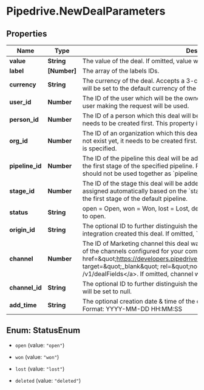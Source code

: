 # Pipedrive.NewDealParameters

## Properties

Name | Type | Description | Notes
------------ | ------------- | ------------- | -------------
**value** | **String** | The value of the deal. If omitted, value will be set to 0. | [optional] 
**label** | **[Number]** | The array of the labels IDs. | [optional] 
**currency** | **String** | The currency of the deal. Accepts a 3-character currency code. If omitted, currency will be set to the default currency of the authorized user. | [optional] 
**user_id** | **Number** | The ID of the user which will be the owner of the created deal. If not provided, the user making the request will be used. | [optional] 
**person_id** | **Number** | The ID of a person which this deal will be linked to. If the person does not exist yet, it needs to be created first. This property is required unless &#x60;org_id&#x60; is specified. | [optional] 
**org_id** | **Number** | The ID of an organization which this deal will be linked to. If the organization does not exist yet, it needs to be created first. This property is required unless &#x60;person_id&#x60; is specified. | [optional] 
**pipeline_id** | **Number** | The ID of the pipeline this deal will be added to. By default, the deal will be added to the first stage of the specified pipeline. Please note that &#x60;pipeline_id&#x60; and &#x60;stage_id&#x60; should not be used together as &#x60;pipeline_id&#x60; will be ignored. | [optional] 
**stage_id** | **Number** | The ID of the stage this deal will be added to. Please note that a pipeline will be assigned automatically based on the &#x60;stage_id&#x60;. If omitted, the deal will be placed in the first stage of the default pipeline. | [optional] 
**status** | **String** | open &#x3D; Open, won &#x3D; Won, lost &#x3D; Lost, deleted &#x3D; Deleted. If omitted, status will be set to open. | [optional] 
**origin_id** | **String** | The optional ID to further distinguish the origin of the deal - e.g. Which API integration created this deal. If omitted, &#x60;origin_id&#x60; will be set to null. | [optional] 
**channel** | **Number** | The ID of Marketing channel this deal was created from. Provided value must be one of the channels configured for your company. You can fetch allowed values with &lt;a href&#x3D;\&quot;https://developers.pipedrive.com/docs/api/v1/DealFields#getDealField\&quot; target&#x3D;\&quot;_blank\&quot; rel&#x3D;\&quot;noopener noreferrer\&quot;&gt;GET /v1/dealFields&lt;/a&gt;. If omitted, channel will be set to null. | [optional] 
**channel_id** | **String** | The optional ID to further distinguish the Marketing channel. If omitted, &#x60;channel_id&#x60; will be set to null. | [optional] 
**add_time** | **String** | The optional creation date &amp; time of the deal in UTC. Requires admin user API token. Format: YYYY-MM-DD HH:MM:SS | [optional] 



## Enum: StatusEnum


* `open` (value: `"open"`)

* `won` (value: `"won"`)

* `lost` (value: `"lost"`)

* `deleted` (value: `"deleted"`)




